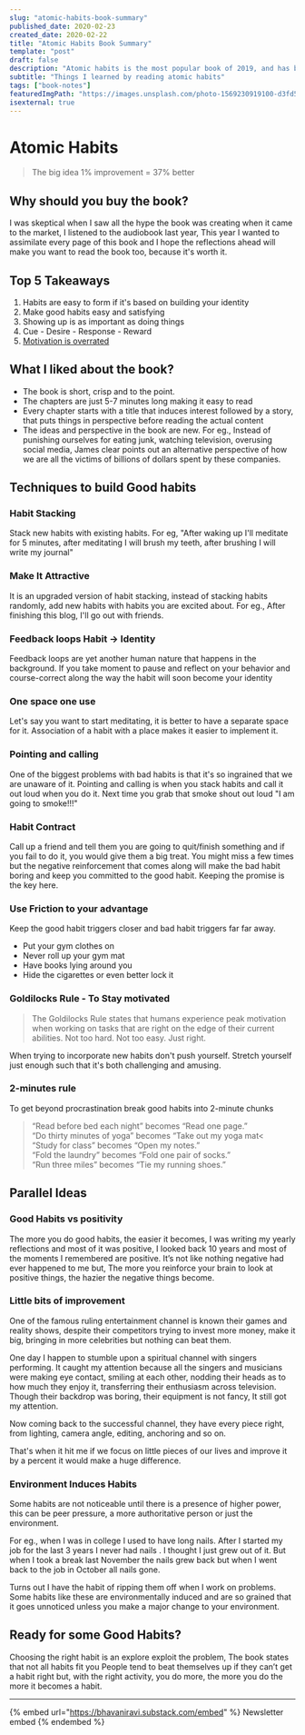 ```yaml
---
slug: "atomic-habits-book-summary"
published_date: 2020-02-23
created_date: 2020-02-22
title: "Atomic Habits Book Summary"
template: "post"
draft: false
description: "Atomic habits is the most popular book of 2019, and has been in the wishlist of so many people this 2020"
subtitle: "Things I learned by reading atomic habits"
tags: ["book-notes"]
featuredImgPath: "https://images.unsplash.com/photo-1569230919100-d3fd5e1132f4?ixlib=rb-1.2.1&ixid=eyJhcHBfaWQiOjEyMDd9&auto=format&fit=crop&w=1276&q=80"
isexternal: true
---
```


# Atomic Habits

> The big idea 1% improvement = 37% better

## Why should you buy the book?

I was skeptical when I saw all the hype the book was creating when it came to the market, I listened to the audiobook last year, This year I wanted to assimilate every page of this book and I hope the reflections ahead will make you want to read the book too, because it's worth it.

## Top 5 Takeaways

1. Habits are easy to form if it's based on building your identity
2. Make good habits easy and satisfying
3. Showing up is as important as doing things
4. Cue - Desire - Response - Reward
5. [Motivation is overrated](https://medium.com/@bhavaniravi/why-motivation-alone-is-not-getting-you-anywhere-atomic-habits-cc3eb1cbe2d2)

## What I liked about the book?

- The book is short, crisp and to the point.
- The chapters are just 5-7 minutes long making it easy to read
- Every chapter starts with a title that induces interest followed by a story, that puts things in perspective before reading the actual content
- The ideas and perspective in the book are new. For eg., Instead of punishing ourselves for eating junk, watching television, overusing social media, James clear points out an alternative perspective of how we are all the victims of billions of dollars spent by these companies.

## Techniques to build Good habits

### Habit Stacking

Stack new habits with existing habits. For eg, "After waking up I'll meditate for 5 minutes, after meditating I will brush my teeth, after brushing I will write my journal"

### Make It Attractive

It is an upgraded version of habit stacking, instead of stacking habits randomly, add new habits with habits you are excited about. For eg., After finishing this blog, I'll go out with friends.

### Feedback loops Habit -> Identity

Feedback loops are yet another human nature that happens in the background. If you take moment to pause and reflect on your behavior and course-correct along the way the habit will soon become your identity

### One space one use

Let's say you want to start meditating, it is better to have a separate space for it. Association of a habit with a place makes it easier to implement it.

### Pointing and calling

One of the biggest problems with bad habits is that it's so ingrained that we are unaware of it. Pointing and calling is when you stack habits and call it out loud when you do it. Next time you grab that smoke shout out loud "I am going to smoke!!!"

### Habit Contract

Call up a friend and tell them you are going to quit/finish something and if you fail to do it, you would give them a big treat. You might miss a few times but the negative reinforcement that comes along will make the bad habit boring and keep you committed to the good habit. Keeping the promise is the key here.

### Use Friction to your advantage

Keep the good habit triggers closer and bad habit triggers far far away.

- Put your gym clothes on
- Never roll up your gym mat
- Have books lying around you
- Hide the cigarettes or even better lock it

### Goldilocks Rule - To Stay motivated

> The Goldilocks Rule states that humans experience peak motivation when working on tasks that are right on the edge of their current abilities. Not too hard. Not too easy. Just right.

When trying to incorporate new habits don't push yourself. Stretch yourself just enough such that it's both challenging and amusing.

### 2-minutes rule

To get beyond procrastination break good habits into 2-minute chunks

> “Read before bed each night” becomes “Read one page.” <br> “Do thirty minutes of yoga” becomes “Take out my yoga mat< <br> “Study for class” becomes “Open my notes.” <br> “Fold the laundry” becomes “Fold one pair of socks.” <br> “Run three miles” becomes “Tie my running shoes.”

## Parallel Ideas

### Good Habits vs positivity

The more you do good habits, the easier it becomes, I was writing my yearly reflections and most of it was positive, I looked back 10 years and most of the moments I remembered are positive. It’s not like nothing negative had ever happened to me but, The more you reinforce your brain to look at positive things, the hazier the negative things become.

### Little bits of improvement

One of the famous ruling entertainment channel is known their games and reality shows, despite their competitors trying to invest more money, make it big, bringing in more celebrities but nothing can beat them.

One day I happen to stumble upon a spiritual channel with singers performing. It caught my attention because all the singers and musicians were making eye contact, smiling at each other, nodding their heads as to how much they enjoy it, transferring their enthusiasm across television. Though their backdrop was boring, their equipment is not fancy, It still got my attention.

Now coming back to the successful channel, they have every piece right, from lighting, camera angle, editing, anchoring and so on.

That's when it hit me if we focus on little pieces of our lives and improve it by a percent it would make a huge difference.

### Environment Induces Habits

Some habits are not noticeable until there is a presence of higher power, this can be peer pressure, a more authoritative person or just the environment.

For eg., when I was in college I used to have long nails. After I started my job for the last 3 years I never had nails . I thought I just grew out of it. But when I took a break last November the nails grew back but when I went back to the job in October all nails gone.

Turns out I have the habit of ripping them off when I work on problems. Some habits like these are environmentally induced and are so grained that it goes unnoticed unless you make a major change to your environment.

## Ready for some Good Habits?

Choosing the right habit is an explore exploit the problem, The book states that not all habits fit you
People tend to beat themselves up if they can’t get a habit right but, with the right activity, you do more, the more you do the more it becomes a habit.

---

{% embed url="https://bhavaniravi.substack.com/embed" %}
Newsletter embed
{% endembed %}
